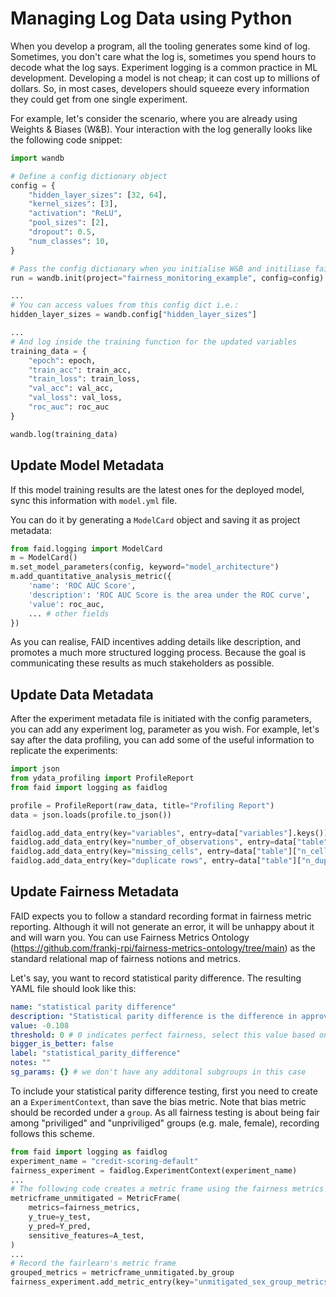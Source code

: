 # Managing Log Data using Python

When you develop a program, all the tooling generates some kind of log. Sometimes, you don't care what the log is, sometimes you spend hours to decode what the log says. Experiment logging is a common practice in ML development. Developing a model is not cheap; it can cost up to millions of dollars. So, in most cases, developers should squeeze every information they could get from one single experiment. 

For example, let's consider the scenario, where you are already using Weights & Biases (W&B). Your interaction with the log generally looks like the following code snippet:

```python
import wandb

# Define a config dictionary object
config = {
    "hidden_layer_sizes": [32, 64],
    "kernel_sizes": [3],
    "activation": "ReLU",
    "pool_sizes": [2],
    "dropout": 0.5,
    "num_classes": 10,
}

# Pass the config dictionary when you initialise W&B and initiliase faidlog with the same project name
run = wandb.init(project="fairness_monitoring_example", config=config)

...
# You can access values from this config dict i.e.:
hidden_layer_sizes = wandb.config["hidden_layer_sizes"]

...
# And log inside the training function for the updated variables
training_data = {
    "epoch": epoch,
    "train_acc": train_acc,
    "train_loss": train_loss,
    "val_acc": val_acc,
    "val_loss": val_loss,
    "roc_auc": roc_auc
}

wandb.log(training_data)
```

## Update Model Metadata

If this model training results are the latest ones for the deployed model, sync this information with `model.yml` file.

You can do it by generating a `ModelCard` object and saving it as project metadata:

```python
from faid.logging import ModelCard
m = ModelCard()
m.set_model_parameters(config, keyword="model_architecture")
m.add_quantitative_analysis_metric({
    'name': 'ROC AUC Score',
    'description': 'ROC AUC Score is the area under the ROC curve',
    'value': roc_auc,
    ... # other fields
})
```

As you can realise, FAID incentives adding details like description, and promotes a much more structured logging process. Because the goal is communicating these results as much stakeholders as possible.


## Update Data Metadata

After the experiment metadata file is initiated with the config parameters, you can add any experiment log, parameter as you wish. For example, let's say after the data profiling, you can add some of the useful information to replicate the experiments:

```python
import json
from ydata_profiling import ProfileReport
from faid import logging as faidlog

profile = ProfileReport(raw_data, title="Profiling Report")
data = json.loads(profile.to_json())

faidlog.add_data_entry(key="variables", entry=data["variables"].keys())
faidlog.add_data_entry(key="number_of_observations", entry=data["table"]["n"])
faidlog.add_data_entry(key="missing_cells", entry=data["table"]["n_cells_missing"])
faidlog.add_data_entry(key="duplicate rows", entry=data["table"]["n_duplicates"])
```

## Update Fairness Metadata
FAID expects you to follow a standard recording format in fairness metric reporting. Although it will not generate an error, it will be unhappy about it and will warn you. You can use Fairness Metrics Ontology (<https://github.com/frankj-rpi/fairness-metrics-ontology/tree/main>) as the standard relational map of fairness notions and metrics.

Let's say, you want to record statistical parity difference. The resulting YAML file should look like this:

```yaml
name: "statistical parity difference"
description: "Statistical parity difference is the difference in approval rates between two groups."
value: -0.108
threshold: 0 # 0 indicates perfect fairness, select this value based on your business case, regulatory requirements, and statistical significance.
bigger_is_better: false
label: "statistical_parity_difference"
notes: ""
sg_params: {} # we don't have any additonal subgroups in this case
```

To include your statistical parity difference testing, first you need to create an a `ExperimentContext`, than save the bias metric. Note that bias metric should be recorded under a `group`. As all fairness testing is about being fair among "priviliged" and "unpriviliged" groups (e.g. male, female), recording follows this scheme.

```python
from faid import logging as faidlog
experiment_name = "credit-scoring-default"
fairness_experiment = faidlog.ExperimentContext(experiment_name)
...
# The following code creates a metric frame using the fairness metrics included in fairlearn library
metricframe_unmitigated = MetricFrame(
    metrics=fairness_metrics,
    y_true=y_test,
    y_pred=Y_pred,
    sensitive_features=A_test,
)
...
# Record the fairlearn's metric frame
grouped_metrics = metricframe_unmitigated.by_group
fairness_experiment.add_metric_entry(key="unmitigated_sex_group_metrics", entry=grouped_metrics.to_dict())    
```
